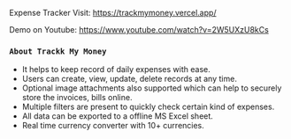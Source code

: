 Expense Tracker
Visit: https://trackmymoney.vercel.app/

Demo on Youtube: https://www.youtube.com/watch?v=2W5UXzU8kCs

### `About Trackk My Money`

- It helps to keep record of daily expenses with ease. 
- Users can create, view, update, delete records at any time.
- Optional image attachments  also supported which can help to securely store the invoices, bills online.
- Multiple filters are present to quickly check certain kind of expenses. 
- All data can be exported to a offline MS Excel sheet.
- Real time currency converter with 10+ currencies.

